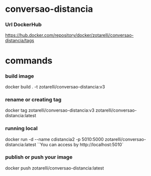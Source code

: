# conversao-distancia

### Url DockerHub

https://hub.docker.com/repository/docker/zotarelli/conversao-distancia/tags

# commands

### build image

docker build . -t zotarelli/conversao-distancia:v3

### rename or creating tag

docker tag zotarelli/conversao-distancia:v3 zotarelli/conversao-distancia:latest

### running local

docker run -d --name cdistancia2 -p 5010:5000 zotarelli/conversao-distancia:latest
``You can access by http://localhost:5010`

### publish or push your image

docker push zotarelli/conversao-distancia:latest
